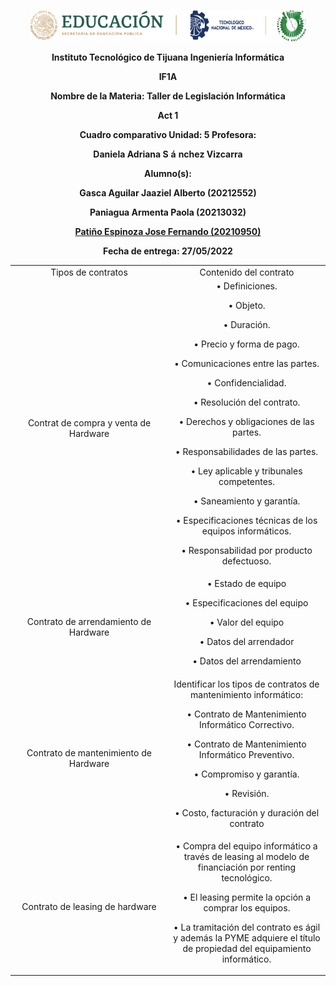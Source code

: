 <p align="center"><img src="https://github.com/JoseFernandoPatinoEspinoza/JoseFernandoPatinoEspinoza/blob/fc40c7d3a9c32ddd386799bef6bd9d730d353af5/IMG/LOGOTIPO.png"/></p>
<p align="center">
    <strong>Instituto Tecnológico de Tijuana Ingeniería Informática</strong>
</p>
<p align="center">
    <strong>IF1A</strong>
</p>
<p align="center">
    <strong></strong>
</p>
<p align="center">
    <strong>Nombre de la Materia: Taller de Legislación Informática</strong>
</p>
<p align="center">
    <strong></strong>
</p>
<p align="center">
    <strong>Act 1</strong>
</p>
<p align="center">
    <strong>Cuadro comparativo Unidad: 5 Profesora:</strong>
</p>
<p align="center">
    <strong>Daniela Adriana S</strong>
    <strong>á</strong>
    <strong>nchez Vizcarra</strong>
</p>
<p align="center">
    <strong></strong>
</p>
<p align="center">
    <strong>Alumno(s):</strong>
</p>
<p align="center">
    <strong>Gasca Aguilar Jaaziel Alberto (20212552) </strong>
</p>
<p align="center">
    <strong>Paniagua Armenta Paola (20213032) </strong>
</p>
<p align="center">
    <strong><u>Patiño Espinoza Jose Fernando (20210950)</u></strong>
</p>
<p align="center">
    <strong></strong>
</p>
<p align="center">
    <strong>Fecha de entrega: 27/05/2022</strong>
</p>
<table style="width: 100%; text-align: center;">
  <tr>
    <td style="width: 50%;">Tipos de contratos</td>
    <td style="width: 50%;">Contenido del contrato</td>
  </tr>
  <tr>
    <td style="width: 50%; ">Contrat de compra y venta de Hardware</td>
    <td style="width: 50%; ">
•	Definiciones.

•	Objeto.

•	Duración.

•	Precio y forma de pago.

•	Comunicaciones entre las partes.

•	Confidencialidad.

•	Resolución del contrato.

•	Derechos y obligaciones de las partes.

•	Responsabilidades de las partes.

•	Ley aplicable y tribunales competentes.

•	Saneamiento y garantía.

•	Especificaciones técnicas de los equipos informáticos.

•	Responsabilidad por producto defectuoso.
    </td>


    
  </tr>
  <tr>
    <td style="width: 50%; ">Contrato de arrendamiento de Hardware</td>
    <td style="width: 50%; ">
•	Estado de equipo

•	Especificaciones del equipo

•	Valor del equipo

•	Datos del arrendador

•	Datos del arrendamiento
    </td>

  </tr>
    <tr>
    <td style="width: 50%; ">Contrato de mantenimiento de Hardware</td>
    <td stylr="width: 50%; ">
    Identificar los tipos de contratos de mantenimiento informático:

•	Contrato de Mantenimiento Informático Correctivo.

•	Contrato de Mantenimiento Informático Preventivo.

•	Compromiso y garantía.

•	Revisión.

•	Costo, facturación y duración del contrato
    </td>
    </tr>
    <tr>
<td td stylr="width: 50%; ">Contrato de leasing de hardware</td>
<td td stylr="width: 50%; ">
•	Compra del equipo informático a través de leasing al modelo de financiación por renting tecnológico.

•	El leasing permite la opción a comprar los equipos.

•	La tramitación del contrato es ágil  y además la PYME adquiere el título de propiedad del equipamiento informático.
</td>
    </tr>
</table>